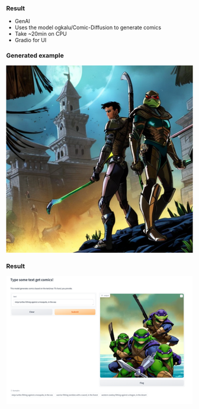 ### Result
* GenAI
* Uses the model ogkalu/Comic-Diffusion to generate comics
* Take ~20min on CPU
* Gradio for UI

### Generated example

<img src="comics.png" />

### Result

<img src="result.png" />